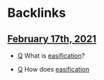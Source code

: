 
# Backlinks
## [February 17th, 2021](<February 17th, 2021.md>)
- [Q](<Q.md>) What is [easification](<easification.md>)?

- [Q](<Q.md>) How does [easification](<easification.md>)


